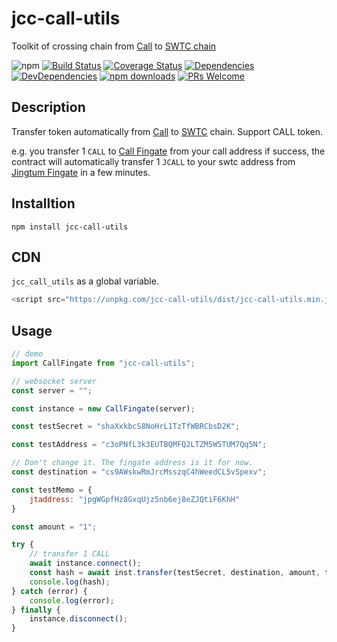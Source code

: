 # jcc-call-utils

Toolkit of crossing chain from [Call](http://www.callchain.live/) to [SWTC chain](http://www.swtc.top/#/)

![npm](https://img.shields.io/npm/v/jcc-call-utils.svg)
[![Build Status](https://travis-ci.com/JCCDex/jcc-call-utils.svg?branch=master)](https://travis-ci.com/JCCDex/jcc-call-utils)
[![Coverage Status](https://coveralls.io/repos/github/JCCDex/jcc-call-utils/badge.svg?branch=master)](https://coveralls.io/github/JCCDex/jcc-call-utils?branch=master)
[![Dependencies](https://img.shields.io/david/JCCDex/jcc-call-utils.svg?style=flat-square)](https://david-dm.org/JCCDex/jcc-call-utils)
[![DevDependencies](https://img.shields.io/david/dev/JCCDex/jcc-call-utils.svg?style=flat-square)](https://david-dm.org/JCCDex/jcc-call-utils?type=dev)
[![npm downloads](https://img.shields.io/npm/dm/jcc-call-utils.svg)](http://npm-stat.com/charts.html?package=jcc-call-utils)
[![PRs Welcome](https://img.shields.io/badge/PRs-welcome-brightgreen.svg?style=flat-square)](http://makeapullrequest.com)

## Description

Transfer token automatically from [Call](http://www.callchain.live/) to [SWTC](http://www.swtc.top/#/) chain. Support CALL token.

e.g. you transfer 1 `CALL` to [Call Fingate](http://block.callchain.live/#/account/cs9AWskwRmJrcMsszqC4hWeedCL5vSpexv) from your call address if success, the contract will automatically transfer 1 `JCALL` to your swtc address from [Jingtum Fingate](https://explorec9d536e.jccdex.cn/#/wallet/?wallet=jMCJrXRmycsT5tsVuge7Y65v9MrQi9r11E) in a few minutes.

## Installtion

```shell
npm install jcc-call-utils
```

## CDN

`jcc_call_utils` as a global variable.

```javascript
<script src="https://unpkg.com/jcc-call-utils/dist/jcc-call-utils.min.js"></script>
```

## Usage

```javascript
// demo
import CallFingate from "jcc-call-utils";

// websocket server
const server = "";

const instance = new CallFingate(server);

const testSecret = "shaXxkbcS8NoHrL1TzTfWBRCbsD2K";

const testAddress = "c3oPNfL3k3EUTBQMFQ2LTZM5W5TUM7Qq5N";

// Don't change it. The fingate address is it for now.
const destination = "cs9AWskwRmJrcMsszqC4hWeedCL5vSpexv";

const testMemo = {
    jtaddress: "jpgWGpfHz8GxqUjz5nb6ej8eZJQtiF6KhH"
}

const amount = "1";

try {
    // transfer 1 CALL
    await instance.connect();
    const hash = await inst.transfer(testSecret, destination, amount, testMemo);
    console.log(hash);
} catch (error) {
    console.log(error);
} finally {
    instance.disconnect();
}
```
